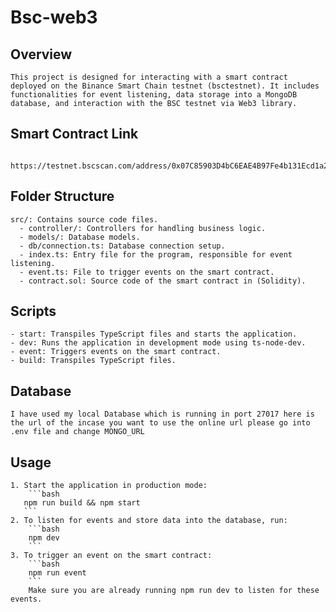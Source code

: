 # Bsc-web3

## Overview
    This project is designed for interacting with a smart contract deployed on the Binance Smart Chain testnet (bsctestnet). It includes functionalities for event listening, data storage into a MongoDB database, and interaction with the BSC testnet via Web3 library.
## Smart Contract Link
     https://testnet.bscscan.com/address/0x07C85903D4bC6EAE4B97Fe4b131Ecd1a28Fd5167#events
## Folder Structure
    src/: Contains source code files.
      - controller/: Controllers for handling business logic.
      - models/: Database models.
      - db/connection.ts: Database connection setup.
      - index.ts: Entry file for the program, responsible for event listening.
      - event.ts: File to trigger events on the smart contract.
      - contract.sol: Source code of the smart contract in (Solidity).

## Scripts
    - start: Transpiles TypeScript files and starts the application.
    - dev: Runs the application in development mode using ts-node-dev.
    - event: Triggers events on the smart contract.
    - build: Transpiles TypeScript files.

## Database 
    I have used my local Database which is running in port 27017 here is the url of the incase you want to use the online url please go into .env file and change MONGO_URL 

## Usage

    1. Start the application in production mode:
        ```bash
       npm run build && npm start 
       ```
    2. To listen for events and store data into the database, run:
        ```bash
        npm dev
        ```     
    3. To trigger an event on the smart contract:
        ```bash
        npm run event
        ```     
        Make sure you are already running npm run dev to listen for these events.


